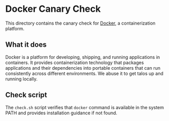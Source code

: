 # Docker Canary Check

This directory contains the canary check for [Docker](https://www.docker.com/), a containerization platform.

## What it does

Docker is a platform for developing, shipping, and running applications in containers. It provides containerization technology that packages applications and their dependencies into portable containers that can run consistently across different environments. We abuse it to get talos up and running locally. 

## Check script

The `check.sh` script verifies that `docker` command is available in the system PATH and provides installation guidance if not found.